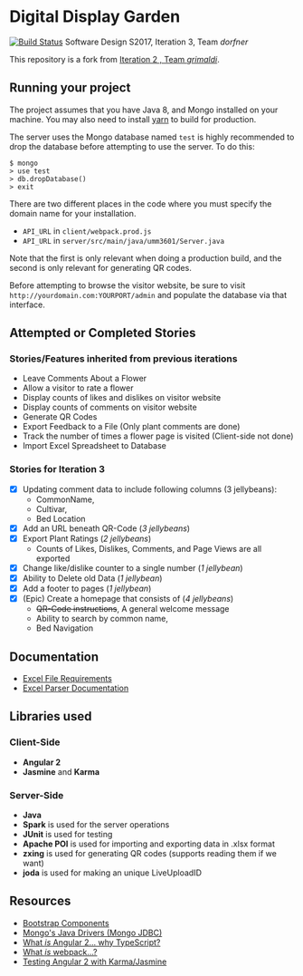 # Digital Display Garden
[![Build Status](https://travis-ci.org/UMM-CSci-3601-S17/digital-display-garden-iteration-3-dorfner.svg?branch=master)](https://travis-ci.org/UMM-CSci-3601-S17/digital-display-garden-iteration-3-dorfner)
Software Design S2017, Iteration 3, Team _dorfner_ 

This repository is a fork from [Iteration 2 , Team _grimaldi_](https://travis-ci.org/UMM-CSci-3601-S17/digital-display-garden-iteration-2-grimaldi).

## Running your project
The project assumes that you have Java 8, and Mongo installed on your machine. 
You may also need to install [yarn](https://yarnpkg.com/en/) to build for production.

The server uses the Mongo database named `test` is highly recommended to drop the 
database before attempting to use the server. To do this:

```
$ mongo
> use test
> db.dropDatabase()
> exit
```

There are two different places in the code where you must specify the
domain name for your installation. 

- `API_URL` in `client/webpack.prod.js`
- `API_URL` in  `server/src/main/java/umm3601/Server.java`

Note that the first is only relevant when doing a production build, 
and the second is only relevant for generating QR codes.

Before attempting to browse the visitor website, be sure to visit 
`http://yourdomain.com:YOURPORT/admin` and populate the database via 
that interface.

## Attempted or Completed Stories

### Stories/Features inherited from previous iterations
* Leave Comments About a Flower
* Allow a visitor to rate a flower
* Display counts of likes and dislikes on visitor website
* Display counts of comments on visitor website
* Generate QR Codes
* Export Feedback to a File (Only plant comments are done)
* Track the number of times a flower page is visited (Client-side not done)
* Import Excel Spreadsheet to Database

### Stories for Iteration 3
- [x] Updating comment data to include following columns (3 jellybeans):
  - CommonName,
  - Cultivar,
  - Bed Location
- [x] Add an URL beneath QR-Code (_3 jellybeans_)
- [x] Export Plant Ratings (_2 jellybeans_)
   - Counts of Likes, Dislikes, Comments, and Page Views are all exported
- [x] Change like/dislike counter to a single number (_1 jellybean_)
- [x] Ability to Delete old Data (_1 jellybean_)
- [x] Add a footer to pages (_1 jellybean_)
- [x] (Epic) Create a homepage that consists of (_4 jellybeans_)
  - ~~QR-Code instructions~~, A general welcome message 
  - Ability to search by common name,
  - Bed Navigation

## Documentation
* [Excel File Requirements](Documentation/ExcelFileRequirements.md)  
* [Excel Parser Documentation](Documentation/ExcelParser.md) 



## Libraries used
### Client-Side
* **Angular 2**
* **Jasmine** and **Karma** 

### Server-Side
* **Java** 
* **Spark** is used for the server operations
* **JUnit** is used for testing
* **Apache POI** is used for importing and exporting data in .xlsx format
* **zxing** is used for generating QR codes (supports reading them if we want) 
* **joda** is used for making an unique LiveUploadID

## Resources

- [Bootstrap Components][bootstrap]
- [Mongo's Java Drivers (Mongo JDBC)][mongo-jdbc]
- [What _is_ Angular 2... why TypeScript?][angular-2]
- [What _is_ webpack...?][whats-webpack]
- [Testing Angular 2 with Karma/Jasmine][angular2-karma-jasmine]

[angular-2]: https://www.infoq.com/articles/Angular2-TypeScript-High-Level-Overview
[angular2-karma-jasmine]: http://twofuckingdevelopers.com/2016/01/testing-angular-2-with-karma-and-jasmine/
[labtasks]: LABTASKS.md
[travis]: https://travis-ci.org/
[whats-webpack]: https://webpack.github.io/docs/what-is-webpack.html
[bootstrap]: https://getbootstrap.com/components/ 
[mongo-jdbc]: https://docs.mongodb.com/ecosystem/drivers/java/ 
